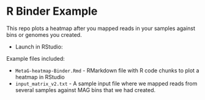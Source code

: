 # R Binder Example

This repo plots a heatmap after you mapped reads in your samples against bins or genomes you created. 

 - Launch in RStudio:

Example files included:

 - `MetaG-heatmap-Binder.Rmd` - RMarkdown file with R code chunks to plot a heatmap in RStudio
 - `input_matrix_v2.txt` - A sample input file where we mapped reads from several samples against MAG bins that we had created.
